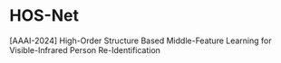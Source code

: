 # HOS-Net
[AAAI-2024] High-Order Structure Based Middle-Feature Learning for Visible-Infrared Person Re-Identification
